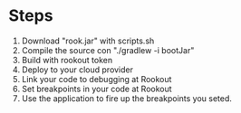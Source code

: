# Steps

1. Download "rook.jar" with scripts.sh
2. Compile the source con "./gradlew -i bootJar"
3. Build with rookout token
4. Deploy to your cloud provider
5. Link your code to debugging at Rookout
6. Set breakpoints in your code at Rookout
7. Use the application to fire up the breakpoints you seted.

